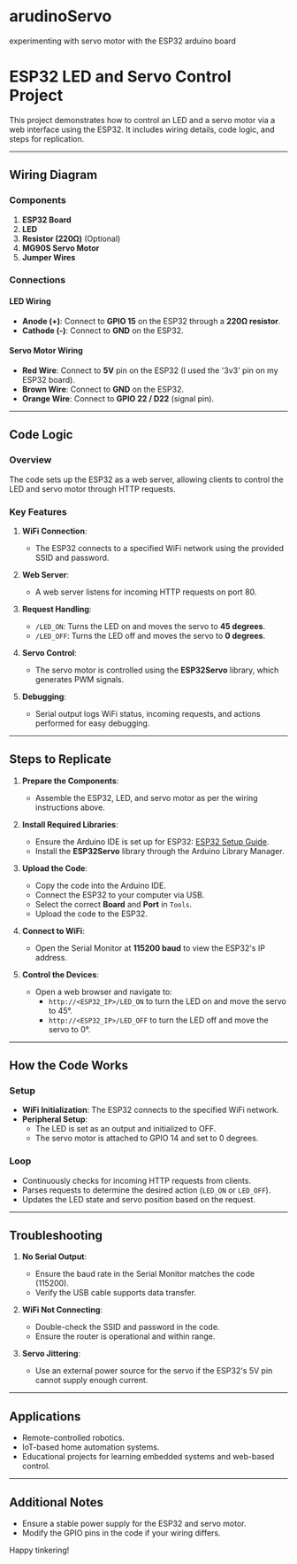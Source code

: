# arudinoServo
experimenting with servo motor with the ESP32 arduino board


# ESP32 LED and Servo Control Project

This project demonstrates how to control an LED and a servo motor via a web interface using the ESP32. It includes wiring details, code logic, and steps for replication.

---

## **Wiring Diagram**
### **Components**
1. **ESP32 Board**
2. **LED**
3. **Resistor (220Ω)** (Optional)
4. **MG90S Servo Motor**
5. **Jumper Wires**

### **Connections**
#### **LED Wiring**
- **Anode (+)**: Connect to **GPIO 15** on the ESP32 through a **220Ω resistor**.
- **Cathode (-)**: Connect to **GND** on the ESP32.

#### **Servo Motor Wiring**
- **Red Wire**: Connect to **5V** pin on the ESP32 (I used the '3v3' pin on my ESP32 board).
- **Brown Wire**: Connect to **GND** on the ESP32.
- **Orange Wire**: Connect to **GPIO 22 / D22** (signal pin).

---

## **Code Logic**
### **Overview**
The code sets up the ESP32 as a web server, allowing clients to control the LED and servo motor through HTTP requests.

### **Key Features**
1. **WiFi Connection**:
   - The ESP32 connects to a specified WiFi network using the provided SSID and password.

2. **Web Server**:
   - A web server listens for incoming HTTP requests on port 80.

3. **Request Handling**:
   - `/LED_ON`: Turns the LED on and moves the servo to **45 degrees**.
   - `/LED_OFF`: Turns the LED off and moves the servo to **0 degrees**.

4. **Servo Control**:
   - The servo motor is controlled using the **ESP32Servo** library, which generates PWM signals.

5. **Debugging**:
   - Serial output logs WiFi status, incoming requests, and actions performed for easy debugging.

---

## **Steps to Replicate**
1. **Prepare the Components**:
   - Assemble the ESP32, LED, and servo motor as per the wiring instructions above.

2. **Install Required Libraries**:
   - Ensure the Arduino IDE is set up for ESP32: [ESP32 Setup Guide](https://docs.espressif.com/projects/arduino-esp32/en/latest/installing.html).
   - Install the **ESP32Servo** library through the Arduino Library Manager.

3. **Upload the Code**:
   - Copy the code into the Arduino IDE.
   - Connect the ESP32 to your computer via USB.
   - Select the correct **Board** and **Port** in `Tools`.
   - Upload the code to the ESP32.

4. **Connect to WiFi**:
   - Open the Serial Monitor at **115200 baud** to view the ESP32's IP address.

5. **Control the Devices**:
   - Open a web browser and navigate to:
     - `http://<ESP32_IP>/LED_ON` to turn the LED on and move the servo to 45°.
     - `http://<ESP32_IP>/LED_OFF` to turn the LED off and move the servo to 0°.

---

## **How the Code Works**
### **Setup**
- **WiFi Initialization**: The ESP32 connects to the specified WiFi network.
- **Peripheral Setup**:
  - The LED is set as an output and initialized to OFF.
  - The servo motor is attached to GPIO 14 and set to 0 degrees.

### **Loop**
- Continuously checks for incoming HTTP requests from clients.
- Parses requests to determine the desired action (`LED_ON` or `LED_OFF`).
- Updates the LED state and servo position based on the request.

---

## **Troubleshooting**
1. **No Serial Output**:
   - Ensure the baud rate in the Serial Monitor matches the code (115200).
   - Verify the USB cable supports data transfer.

2. **WiFi Not Connecting**:
   - Double-check the SSID and password in the code.
   - Ensure the router is operational and within range.

3. **Servo Jittering**:
   - Use an external power source for the servo if the ESP32's 5V pin cannot supply enough current.

---

## **Applications**
- Remote-controlled robotics.
- IoT-based home automation systems.
- Educational projects for learning embedded systems and web-based control.

---

## **Additional Notes**
- Ensure a stable power supply for the ESP32 and servo motor.
- Modify the GPIO pins in the code if your wiring differs.

Happy tinkering!
